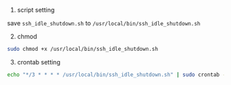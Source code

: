 1. script setting

save `ssh_idle_shutdown.sh` to `/usr/local/bin/ssh_idle_shutdown.sh`

2. chmod

```bash
sudo chmod +x /usr/local/bin/ssh_idle_shutdown.sh
```

3. crontab setting

```bash
echo "*/3 * * * * /usr/local/bin/ssh_idle_shutdown.sh" | sudo crontab -
```
